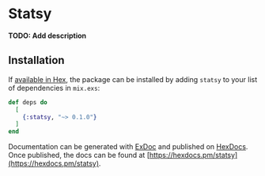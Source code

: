# Statsy

**TODO: Add description**

## Installation

If [available in Hex](https://hex.pm/docs/publish), the package can be installed
by adding `statsy` to your list of dependencies in `mix.exs`:

```elixir
def deps do
  [
    {:statsy, "~> 0.1.0"}
  ]
end
```

Documentation can be generated with [ExDoc](https://github.com/elixir-lang/ex_doc)
and published on [HexDocs](https://hexdocs.pm). Once published, the docs can
be found at [https://hexdocs.pm/statsy](https://hexdocs.pm/statsy).

